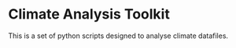# Climate Analysis Toolkit 

This is a set of python scripts designed to analyse climate datafiles.
